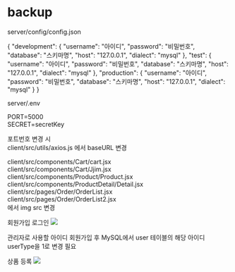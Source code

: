 # backup

server/config/config.json

{
    "development": {
      "username": "아이디",
      "password": "비밀번호",
      "database": "스키마명",
      "host": "127.0.0.1",
      "dialect": "mysql"
    },
    "test": {
      "username": "아이디",
      "password": "비밀번호",
      "database": "스키마명",
      "host": "127.0.0.1",
      "dialect": "mysql"
    },
    "production": {
      "username": "아이디",
      "password": "비밀번호",
      "database": "스키마명",
      "host": "127.0.0.1",
      "dialect": "mysql"
    }
}
  

server/.env

PORT=5000 <br>
SECRET=secretKey

포트번호 변경 시 <br>
client/src/utils/axios.js 에서 baseURL 변경 <br>


client/src/components/Cart/cart.jsx <br>
client/src/components/Cart/Jjim.jsx <br>
client/src/components/Product/Product.jsx <br>
client/src/components/ProductDetail/Detail.jsx <br>
client/src/pages/Order/OrderList.jsx <br>
client/src/pages/Order/OrderList2.jsx <br>
에서 img src 변경


회원가입 로그인
<img src="https://github.com/hyun45/backup/assets/159392652/66520c10-1f65-466f-b370-3b9ef68d4637" />


관리자로 사용할 아이디 회원가입 후 MySQL에서 user 테이블의 해당 아이디 userType을 1로 변경 필요

상품 등록
<img src="https://github.com/hyun45/backup/assets/159392652/1000f860-1e1f-46ad-8a2e-97ab7c96cb89" />




